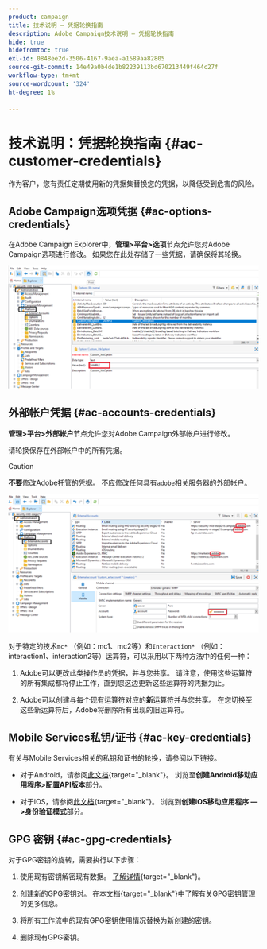 ```yaml
---
product: campaign
title: 技术说明 — 凭据轮换指南
description: Adobe Campaign技术说明 — 凭据轮换指南
hide: true
hidefromtoc: true
exl-id: 0848ee2d-3506-4167-9aea-a1589aa82805
source-git-commit: 14e49a0b4de1b82239113bd670213449f464c27f
workflow-type: tm+mt
source-wordcount: '324'
ht-degree: 1%

---
```


# 技术说明：凭据轮换指南 {#ac-customer-credentials}

作为客户，您有责任定期使用新的凭据集替换您的凭据，以降低受到危害的风险。

## Adobe Campaign选项凭据 {#ac-options-credentials}

在Adobe Campaign Explorer中，**管理>平台>选项**&#x200B;节点允许您对Adobe Campaign选项进行修改。 如果您在此处存储了一些凭据，请确保将其轮换。

![](assets/technote-2.png)

## 外部帐户凭据 {#ac-accounts-credentials}

**管理>平台>外部帐户**&#x200B;节点允许您对Adobe Campaign外部帐户进行修改。

请轮换保存在外部帐户中的所有凭据。

>[!CAUTION]
>
>**不要**&#x200B;修改Adobe托管的凭据。 不应修改任何具有`adobe`相关服务器的外部帐户。

![](assets/technote-1.png)

对于特定的技术`mc*` （例如：mc1、mc2等）和`Interaction*` （例如：interaction1、interaction2等）运算符，可以采用以下两种方法中的任何一种：

1. Adobe可以更改此类操作员的凭据，并与您共享。 请注意，使用这些运算符的所有集成都将停止工作，直到您这边更新这些运算符的凭据为止。

1. Adobe可以创建与每个现有运算符对应的&#x200B;**新**&#x200B;运算符并与您共享。 在您切换至这些新运算符后，Adobe将删除所有出现的旧运算符。


## Mobile Services私钥/证书  {#ac-key-credentials}

有关与Mobile Services相关的私钥和证书的轮换，请参阅以下链接。

* 对于Android，请参阅[此文档](https://experienceleague.adobe.com/en/docs/campaign-classic/using/sending-messages/sending-push-notifications/configure-the-mobile-app/configuring-the-mobile-application-android){target="_blank"}。
浏览至**创建Android移动应用程序>配置API版本**&#x200B;部分。

* 对于iOS，请参阅[此文档](https://experienceleague.adobe.com/en/docs/campaign-classic/using/sending-messages/sending-push-notifications/configure-the-mobile-app/configuring-the-mobile-application){target="_blank"}。
浏览到**创建iOS移动应用程序 — >身份验证模式**&#x200B;部分。

## GPG 密钥 {#ac-gpg-credentials}

对于GPG密钥的旋转，需要执行以下步骤：

1. 使用现有密钥解密现有数据。 [了解详情](https://experienceleague.adobe.com/en/docs/control-panel/using/instances-settings/gpg-keys-management#decrypting-data){target="_blank"}。

1. 创建新的GPG密钥对。 在[本文档](https://experienceleague.adobe.com/en/docs/control-panel/using/instances-settings/gpg-keys-management#decrypting-data){target="_blank"}中了解有关GPG密钥管理的更多信息。

1. 将所有工作流中的现有GPG密钥使用情况替换为新创建的密钥。

1. 删除现有GPG密钥。
